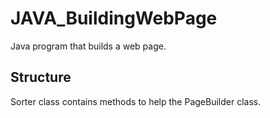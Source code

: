 # JAVA_BuildingWebPage

Java program that builds a web page.

## Structure

Sorter class contains methods to help the PageBuilder class.
